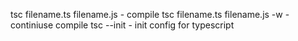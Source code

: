 tsc filename.ts filename.js - compile
tsc filename.ts filename.js -w - continiuse compile
tsc --init - init config for typescript